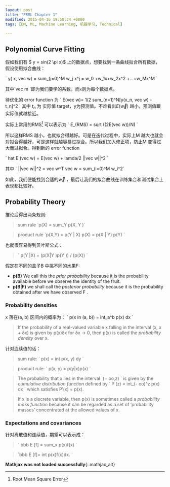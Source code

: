 ```yaml
---
layout: post
title: "PRML Chapter 1"
modified: 2015-04-16 19:50:34 +0800
tags: [DM, ML, Machine Learning, 机器学习, Technical]

---
```



## Polynomial Curve Fitting

假如我们有 $ y = sin(2 \pi x)$ 上的数据点，想要找到一条曲线拟合所有数据， 假设使用拟合曲线：

\`
y( x, vec w) = sum_(j=0)^M w_j x^j = w_0 +w_1x+w_2x^2 +...+w_Mx^M
\`

其中\`vec m \`即为我们要学的系数，而`x`则为每个数据点。

待优化的 error function 为 \` E(vec w)= 1/2 sum_(n=1)^N[y(x_n, vec w) - t_n]^2 \`
其中 $t_n$ 为 实际值 target，y为预测值。不难看出$E(\vec w)$ 越小，预测值跟实际值就越接近。

实际上常用的RMS[^RMS] 可以表示为 \` E_(RMS) = sqrt ((2E(vec w))/N) \`

所以这样RMS 越小，也就拟合得越好。可是在迭代过程中，实际上M 越大也就会对拟合得越好，可是这样就越容易过拟合。所以我们加入修正项，防止M 变得过大而过拟合。得到新的 error function 

\`
 hat E (vec w) = E(vec w) + lamda/2 ||vec w||^2 
\`

其中
\` ||vec w||^2 = vec w^T vec w = sum_(i=0)^M w_i^2\`

如此，我们便能找到合适的$\vec w$ ，最后让我们的拟合曲线在训练集合和测试集合上表现都比较好。


## Probability Theory

推论后得出两条规则:
> sum rule \`p(X) = sum_Y p(X, Y )\`

> product rule \`p(X,Y) = p(Y | X) p(X) = p(X | Y) p(Y) \`

也就很容易得到贝叶斯公式：

> \` p(Y |X) = (p(X|Y )p(Y )) / (p(X)) \`

假定在不同的盒子B 中挑不同的水果F:

- **p(B)** We call this the *prior probability* because it is the probability available before we observe the identity of the fruit.
- **p(B|F)** we shall call the *posterior probability* because it is the probability obtained after we have observed F .


### Probability densities

x 落在(a, b) 区间内的概率为： 
\` p(x in (a, b)) =  int_a^b p(x) dx \`

> If the probability of a real-valued variable x falling in the interval (x, x + δx) is given by p(x)δx for δx → 0, then p(x) is called the *probability density* over x.

针对连续值的话：

> sum rule: \` p(x) = int p(x, y) dy \`

> product rule: \` p(x, y) = p(y|x)p(x) \`

> The probability that x lies in the interval \`(− oo,z) \` is given by the *cumulative distribution function* defined by\` P (z) = int_(- oo)^z p(x) dx \` which satisfies P′(x) = p(x).
> If x is a discrete variable, then p(x) is sometimes called a *probability mass function* because it can be regarded as a set of ‘probability masses’ concentrated at the allowed values of x.


### Expectations and covariances

针对离散值和连续值，期望可以表示成：

> \` bbb E [f] = sum_x p(x)f(x) \`

>  \`bbb E [f]= int p(x)f(x)dx. \`






**Mathjax was not loaded successfully**{:.mathjax_alt}

[^RMS]: Root Mean Square Error

<script type="text/x-mathjax-config">
      MathJax.Hub.Config({
        config: ["TeX-MML-AM_HTMLorMML.js"],      
        tex2jax: {
          inlineMath: [ ['$', '$'] ]
        },  
        asciimath2jax: {
          delimiters: [ ['`','`']]
        }
      }); 
</script>
<script src="http://www.josephjctang.com/mathjax/MathJax.js"></script>